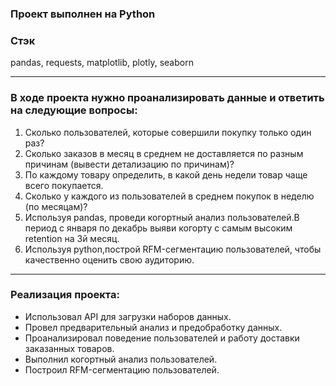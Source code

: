 ### Проект выполнен на Python
### Стэк
pandas, requests, matplotlib, plotly, seaborn 
<hr>

### В ходе проекта нужно проанализировать данные и ответить на следующие вопросы:

1. Сколько пользователей, которые совершили покупку только один раз?
2. Сколько заказов в месяц в среднем не доставляется по разным причинам (вывести детализацию по причинам)?
3. По каждому товару определить, в какой день недели товар чаще всего покупается.
4. Сколько у каждого из пользователей в среднем покупок в неделю (по месяцам)?
5. Используя pandas, проведи когортный анализ пользователей.В период с января по декабрь выяви когорту 
с самым высоким retention на 3й месяц.
6. Используя python,построй RFM-сегментацию пользователей, чтобы качественно оценить свою аудиторию. 
<hr>

### **Реализация проекта:**

* Использовал API для загрузки наборов данных.
* Провел предварительный анализ и предобработку данных.
* Проанализировал поведение пользователей и работу доставки заказанных товаров.
* Выполнил когортный анализ пользователей.
* Построил RFM-сегментацию пользователей.


